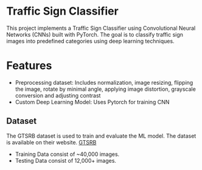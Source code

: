 # Traffic Sign Classifier

This project implements a Traffic Sign Classifier using Convolutional Neural Networks (CNNs) built with PyTorch. The goal is to classify traffic sign images into predefined categories using deep learning techniques.

# Features

* Preprocessing dataset: Includes normalization, image resizing, flipping the image, rotate by minimal angle, applying image distortion, grayscale conversion and adjusting contrast
* Custom Deep Learning Model: Uses Pytorch for training CNN


## Dataset

The GTSRB dataset is used to train and evaluate the ML model. The dataset is available on their website. [GTSRB](https://benchmark.ini.rub.de/gtsrb_dataset.html)

* Training Data consist of ~40,000 images.
* Testing Data consist of 12,000+ images.

<p align='center'><img src='Images/original_images.jpg></p>

## Model Architecture (in order)

The model is based on a Convolutional Neural Network (CNN) that consists of several convolutional layers followed by fully connected layers:

* Convolutional layers: To extract features from the images.
* MaxPooling layers: To reduce the spatial dimensions and retain essential features.
* Fully connected layers: To perform classification based on the extracted features.
* Dropout layers: For regularization.

The final output layer uses softmax activation to classify the image into one of the 43 categories.

## Training

The model is Trained using Cross-Entrophy Loss and optimized by Adam optimizer.
The Training involves:

* Loading the augmented training dataset to the model.
* Training CNN on the training set.
* Evaluate on the test set.

## Results

* Model achieved ~97% accuracy on the test set after 50 epochs with 100 batch size.
* Sample results can be viewed in the notebook file.

## Future Enhancements

* Augment more data to increase diversity of the training data
* Hyperparameter optimization by changing batch size, epochs, and optimizers.
* Real-time prediction with Web Interface.
* Model Compression and Optimization.
* Deploy model to mobile.